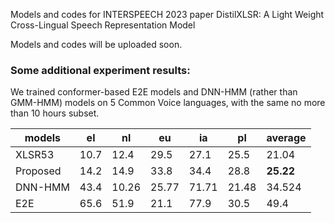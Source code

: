 Models and codes for INTERSPEECH 2023 paper DistilXLSR: A Light Weight Cross-Lingual Speech Representation Model

Models and codes will be uploaded soon.

### Some additional experiment results: 

We trained conformer-based E2E models and DNN-HMM (rather than GMM-HMM) models on 5 Common Voice languages, with the same no more than 10 hours subset. 

| models   | el   | nl    | eu    | ia    | pl    | average |
|----------|------|-------|-------|-------|-------|---------|
| XLSR53   | 10.7 | 12.4  | 29.5  | 27.1  | 25.5  | 21.04   |
| Proposed | 14.2 | 14.9  | 33.8  | 34.4  | 28.8  | **25.22**   |
| DNN-HMM  | 43.4 | 10.26 | 25.77 | 71.71 | 21.48 | 34.524  |
| E2E      | 65.6 | 51.9  | 21.1  | 77.9  | 30.5  | 49.4    |

